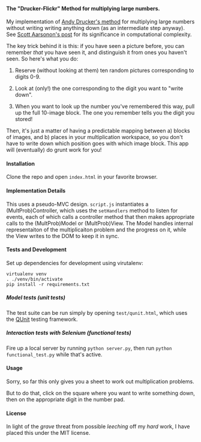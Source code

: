 #### The "Drucker-Flickr" Method for multiplying large numbers.

My implementation of [Andy Drucker's method](http://people.csail.mit.edu/andyd/rec_method.pdf) for multiplying large numbers without writing writing anything down (as an intermediate step anyway).  See [Scott Aarsonon's post](http://www.scottaaronson.com/blog/?p=728) for its significance in computational complexity.

The key trick behind it is this: if you have seen a picture before, you can remember *that* you have seen it, and distinguish it from ones you haven't seen.  So here's what you do:

1) Reserve (without looking at them) ten random pictures corresponding to digits 0-9.

2) Look at (only!) the one corresponding to the digit you want to "write down".

3) When you want to look up the number you've remembered this way, pull up the full 10-image block.  The one you remember tells you the digit you stored!

Then, it's just a matter of having a predictable mapping between a) blocks of images, and b) places in your multiplication workspace, so you don't have to write down which position goes with which image block.  This app will (eventually) do grunt work for you!

#### Installation

Clone the repo and open `index.html` in your favorite browser.

#### Implementation Details

This uses a pseudo-MVC design.  `script.js` instantiates a (MultProb)Controller, which uses the `setHandlers` method to listen for events, each of which calls a controller method that then makes appropriate calls to the (MultProb)Model or (MultProb)View. The Model handles internal representaiton of the multiplicaiton problem and the progress on it, while the View writes to the DOM to keep it in sync.

#### Tests and Development

Set up dependencies for development using virutalenv:

    virtualenv venv
    . ./venv/bin/activate
    pip install -r requirements.txt

##### Model tests (unit tests)
The test suite can be run simply by opening `test/qunit.html`, which uses the [QUnit](http://qunitjs.com/) testing framework.

##### Interaction tests with Selenium (functional tests)

Fire up a local server by running `python server.py`, then run `python functional_test.py` while that's active.

#### Usage

Sorry, so far this only gives you a sheet to work out multiplication problems.

But to do that, click on the square where you want to write something down, then on the appropriate digit in the number pad.

#### License

In light of the *grave* threat from possible *leeching* off my *hard* work, I have placed this under the MIT license.
